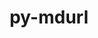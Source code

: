 ---
title: "py-mdurl"
layout: cache
categories: [package, develop-2024-05-26]
meta: {"versions": ["0.1.2"], "compilers": ["apple-clang@=15.0.0", "gcc@=11.4.0", "gcc@=7.5.0"], "oss": ["ubuntu18.04", "ubuntu22.04", "ventura"], "platforms": ["darwin", "linux"], "targets": ["aarch64", "x86_64_v3"], "stacks": ["ml-darwin-aarch64-mps", "ml-linux-x86_64-cpu", "ml-linux-x86_64-cuda", "radiuss", "root"], "num_specs": 3, "num_specs_by_stack": {"ml-darwin-aarch64-mps": 1, "root": 3, "radiuss": 1, "ml-linux-x86_64-cuda": 1, "ml-linux-x86_64-cpu": 1}}
spec_details: [{"hash": "hdvngkvhelu36gm77wm4fha6lprywiwx", "compiler": "apple-clang@=15.0.0", "versions": ["0.1.2"], "os": "ventura", "platform": "darwin", "target": "aarch64", "variants": ["build_system=python_pip"], "stacks": ["ml-darwin-aarch64-mps", "root"], "size": "-", "tarball": "https://binaries.spack.io/releases/develop-2024-05-26/build_cache/darwin-ventura-aarch64/apple-clang-15.0.0/py-mdurl-0.1.2/darwin-ventura-aarch64-apple-clang-15.0.0-py-mdurl-0.1.2-hdvngkvhelu36gm77wm4fha6lprywiwx.spack"}, {"hash": "z3f6td26u23nz46i26xmh3gx2zoy6pz3", "compiler": "gcc@=7.5.0", "versions": ["0.1.2"], "os": "ubuntu18.04", "platform": "linux", "target": "x86_64_v3", "variants": ["build_system=python_pip"], "stacks": ["radiuss", "root"], "size": "-", "tarball": "https://binaries.spack.io/releases/develop-2024-05-26/build_cache/linux-ubuntu18.04-x86_64_v3/gcc-7.5.0/py-mdurl-0.1.2/linux-ubuntu18.04-x86_64_v3-gcc-7.5.0-py-mdurl-0.1.2-z3f6td26u23nz46i26xmh3gx2zoy6pz3.spack"}, {"hash": "tto5uulnvbpdikcwvtzmzfwvqwy7r7md", "compiler": "gcc@=11.4.0", "versions": ["0.1.2"], "os": "ubuntu22.04", "platform": "linux", "target": "x86_64_v3", "variants": ["build_system=python_pip"], "stacks": ["ml-linux-x86_64-cuda", "root", "ml-linux-x86_64-cpu"], "size": "-", "tarball": "https://binaries.spack.io/releases/develop-2024-05-26/build_cache/linux-ubuntu22.04-x86_64_v3/gcc-11.4.0/py-mdurl-0.1.2/linux-ubuntu22.04-x86_64_v3-gcc-11.4.0-py-mdurl-0.1.2-tto5uulnvbpdikcwvtzmzfwvqwy7r7md.spack"}]
---